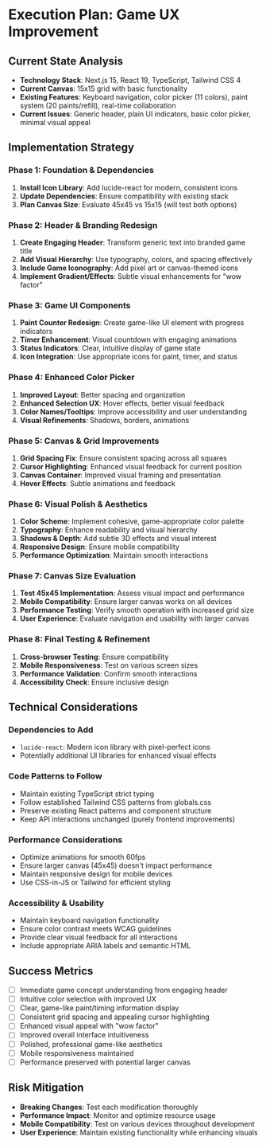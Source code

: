 # Execution Plan: Game UX Improvement

## Current State Analysis
- **Technology Stack**: Next.js 15, React 19, TypeScript, Tailwind CSS 4
- **Current Canvas**: 15x15 grid with basic functionality
- **Existing Features**: Keyboard navigation, color picker (11 colors), paint system (20 paints/refill), real-time collaboration
- **Current Issues**: Generic header, plain UI indicators, basic color picker, minimal visual appeal

## Implementation Strategy

### Phase 1: Foundation & Dependencies
1. **Install Icon Library**: Add lucide-react for modern, consistent icons
2. **Update Dependencies**: Ensure compatibility with existing stack
3. **Plan Canvas Size**: Evaluate 45x45 vs 15x15 (will test both options)

### Phase 2: Header & Branding Redesign
1. **Create Engaging Header**: Transform generic text into branded game title
2. **Add Visual Hierarchy**: Use typography, colors, and spacing effectively
3. **Include Game Iconography**: Add pixel art or canvas-themed icons
4. **Implement Gradient/Effects**: Subtle visual enhancements for "wow factor"

### Phase 3: Game UI Components
1. **Paint Counter Redesign**: Create game-like UI element with progress indicators
2. **Timer Enhancement**: Visual countdown with engaging animations
3. **Status Indicators**: Clear, intuitive display of game state
4. **Icon Integration**: Use appropriate icons for paint, timer, and status

### Phase 4: Enhanced Color Picker
1. **Improved Layout**: Better spacing and organization
2. **Enhanced Selection UX**: Hover effects, better visual feedback
3. **Color Names/Tooltips**: Improve accessibility and user understanding
4. **Visual Refinements**: Shadows, borders, animations

### Phase 5: Canvas & Grid Improvements
1. **Grid Spacing Fix**: Ensure consistent spacing across all squares
2. **Cursor Highlighting**: Enhanced visual feedback for current position
3. **Canvas Container**: Improved visual framing and presentation
4. **Hover Effects**: Subtle animations and feedback

### Phase 6: Visual Polish & Aesthetics
1. **Color Scheme**: Implement cohesive, game-appropriate color palette
2. **Typography**: Enhance readability and visual hierarchy
3. **Shadows & Depth**: Add subtle 3D effects and visual interest
4. **Responsive Design**: Ensure mobile compatibility
5. **Performance Optimization**: Maintain smooth interactions

### Phase 7: Canvas Size Evaluation
1. **Test 45x45 Implementation**: Assess visual impact and performance
2. **Mobile Compatibility**: Ensure larger canvas works on all devices
3. **Performance Testing**: Verify smooth operation with increased grid size
4. **User Experience**: Evaluate navigation and usability with larger canvas

### Phase 8: Final Testing & Refinement
1. **Cross-browser Testing**: Ensure compatibility
2. **Mobile Responsiveness**: Test on various screen sizes
3. **Performance Validation**: Confirm smooth interactions
4. **Accessibility Check**: Ensure inclusive design

## Technical Considerations

### Dependencies to Add
- `lucide-react`: Modern icon library with pixel-perfect icons
- Potentially additional UI libraries for enhanced visual effects

### Code Patterns to Follow
- Maintain existing TypeScript strict typing
- Follow established Tailwind CSS patterns from globals.css
- Preserve existing React patterns and component structure
- Keep API interactions unchanged (purely frontend improvements)

### Performance Considerations
- Optimize animations for smooth 60fps
- Ensure larger canvas (45x45) doesn't impact performance
- Maintain responsive design for mobile devices
- Use CSS-in-JS or Tailwind for efficient styling

### Accessibility & Usability
- Maintain keyboard navigation functionality
- Ensure color contrast meets WCAG guidelines
- Provide clear visual feedback for all interactions
- Include appropriate ARIA labels and semantic HTML

## Success Metrics
- [ ] Immediate game concept understanding from engaging header
- [ ] Intuitive color selection with improved UX
- [ ] Clear, game-like paint/timing information display
- [ ] Consistent grid spacing and appealing cursor highlighting
- [ ] Enhanced visual appeal with "wow factor"
- [ ] Improved overall interface intuitiveness
- [ ] Polished, professional game-like aesthetics
- [ ] Mobile responsiveness maintained
- [ ] Performance preserved with potential larger canvas

## Risk Mitigation
- **Breaking Changes**: Test each modification thoroughly
- **Performance Impact**: Monitor and optimize resource usage
- **Mobile Compatibility**: Test on various devices throughout development
- **User Experience**: Maintain existing functionality while enhancing visuals